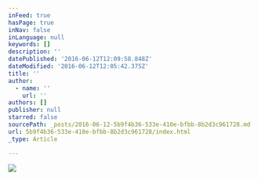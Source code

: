 ```yaml
---
inFeed: true
hasPage: true
inNav: false
inLanguage: null
keywords: []
description: ''
datePublished: '2016-06-12T12:09:58.848Z'
dateModified: '2016-06-12T12:05:42.375Z'
title: ''
author:
  - name: ''
    url: ''
authors: []
publisher: null
starred: false
sourcePath: _posts/2016-06-12-5b9f4b36-533e-410e-bfbb-8b2d3c961728.md
url: 5b9f4b36-533e-410e-bfbb-8b2d3c961728/index.html
_type: Article

---
```

![](https://imgflo.herokuapp.com/graph/vahj1ThiexotieMo/e4a8d0cbeeb0a215867c6dc6cb84cbe0/croprotate.jpg?cropheight=1271&cropwidth=1895&degrees=0&input=https%3A%2F%2Fthe-grid-user-content.s3-us-west-2.amazonaws.com%2F208a92d5-06f4-4820-bea9-63e2cc28d8a0.jpg&x=0&y=0)